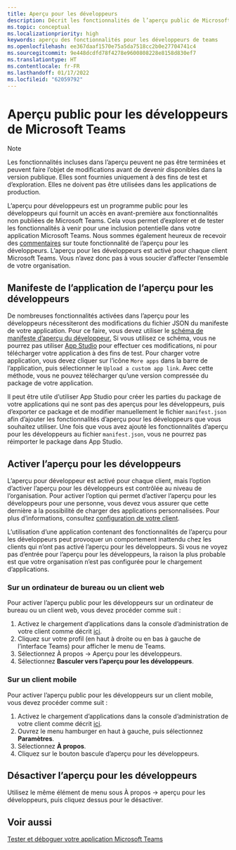 ```yaml
---
title: Aperçu pour les développeurs
description: Décrit les fonctionnalités de l’aperçu public de Microsoft Teams pour les développeurs
ms.topic: conceptual
ms.localizationpriority: high
keywords: aperçu des fonctionnalités pour les développeurs de teams
ms.openlocfilehash: ee367daaf1570e75a5da7518cc2b0e27704741c4
ms.sourcegitcommit: 9e448dcdfd78f4278e9600808228e8158d830ef7
ms.translationtype: HT
ms.contentlocale: fr-FR
ms.lasthandoff: 01/17/2022
ms.locfileid: "62059792"
---
```

# <a name="public-developer-preview-for-microsoft-teams"></a>Aperçu public pour les développeurs de Microsoft Teams

>[!NOTE]
>Les fonctionnalités incluses dans l’aperçu peuvent ne pas être terminées et peuvent faire l’objet de modifications avant de devenir disponibles dans la version publique. Elles sont fournies uniquement à des fins de test et d’exploration. Elles ne doivent pas être utilisées dans les applications de production.

L’aperçu pour développeurs est un programme public pour les développeurs qui fournit un accès en avant-première aux fonctionnalités non publiées de Microsoft Teams. Cela vous permet d’explorer et de tester les fonctionnalités à venir pour une inclusion potentielle dans votre application Microsoft Teams. Nous sommes également heureux de recevoir des [commentaires](~/feedback.md) sur toute fonctionnalité de l’aperçu pour les développeurs. L’aperçu pour les développeurs est activé pour chaque client Microsoft Teams. Vous n’avez donc pas à vous soucier d’affecter l’ensemble de votre organisation.

## <a name="developer-preview-app-manifest"></a>Manifeste de l’application de l’aperçu pour les développeurs

De nombreuses fonctionnalités activées dans l’aperçu pour les développeurs nécessiteront des modifications du fichier JSON du manifeste de votre application. Pour ce faire, vous devez utiliser le [schéma de manifeste d’aperçu du développeur.](~/resources/schema/manifest-schema-dev-preview.md) Si vous utilisez ce schéma, vous ne pourrez pas utiliser [App Studio](~/concepts/build-and-test/app-studio-overview.md) pour effectuer ces modifications, ni pour télécharger votre application à des fins de test. Pour charger votre application, vous devez cliquer sur l’icône `More apps` dans la barre de l’application, puis sélectionner le `Upload a custom app link`. Avec cette méthode, vous ne pouvez télécharger qu’une version compressée du package de votre application.

Il peut être utile d’utiliser App Studio pour créer les parties du package de votre applications qui ne sont pas des aperçus pour les développeurs, puis d’exporter ce package et de modifier manuellement le fichier `manifest.json` afin d’ajouter les fonctionnalités d’aperçu pour les développeurs que vous souhaitez utiliser. Une fois que vous avez ajouté les fonctionnalités d’aperçu pour les développeurs au fichier `manifest.json`, vous ne pourrez pas réimporter le package dans App Studio.

## <a name="enable-developer-preview"></a>Activer l’aperçu pour les développeurs

L’aperçu pour développeur est activé pour chaque client, mais l’option d’activer l’aperçu pour les développeurs est contrôlée au niveau de l’organisation. Pour activer l’option qui permet d’activer l’aperçu pour les développeurs pour une personne, vous devez vous assurer que cette dernière a la possibilité de charger des applications personnalisées. Pour plus d’informations, consultez [configuration de votre client](~/concepts/build-and-test/prepare-your-o365-tenant.md).

L’utilisation d’une application contenant des fonctionnalités de l’aperçu pour les développeurs peut provoquer un comportement inattendu chez les clients qui n’ont pas activé l’aperçu pour les développeurs. Si vous ne voyez pas d’entrée pour l’aperçu pour les développeurs, la raison la plus probable est que votre organisation n’est pas configurée pour le chargement d’applications.

### <a name="on-a-desktop-or-web-client"></a>Sur un ordinateur de bureau ou un client web

Pour activer l’aperçu public pour les développeurs sur un ordinateur de bureau ou un client web, vous devez procéder comme suit :

1. Activez le chargement d’applications dans la console d’administration de votre client comme décrit [ici](~/concepts/build-and-test/prepare-your-o365-tenant.md).
1. Cliquez sur votre profil (en haut à droite ou en bas à gauche de l’interface Teams) pour afficher le menu de Teams.
1. Sélectionnez À propos → Aperçu pour les développeurs.
1. Sélectionnez **Basculer vers l’aperçu pour les développeurs**.

### <a name="on-a-mobile-client"></a>Sur un client mobile

Pour activer l’aperçu public pour les développeurs sur un client mobile, vous devez procéder comme suit :

1. Activez le chargement d’applications dans la console d’administration de votre client comme décrit [ici](~/concepts/build-and-test/prepare-your-o365-tenant.md).
1. Ouvrez le menu hamburger en haut à gauche, puis sélectionnez **Paramètres**.
1. Sélectionnez **À propos**.
1. Cliquez sur le bouton bascule d’aperçu pour les développeurs.

## <a name="disable-developer-preview"></a>Désactiver l’aperçu pour les développeurs

Utilisez le même élément de menu sous À propos → aperçu pour les développeurs, puis cliquez dessus pour le désactiver.

## <a name="see-also"></a>Voir aussi

[Tester et déboguer votre application Microsoft Teams](~/concepts/build-and-test/debug.md)